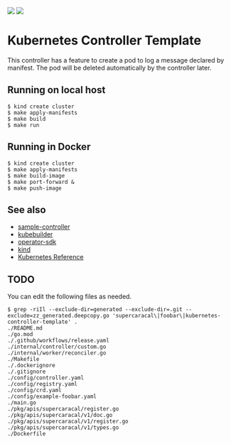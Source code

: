 ![](https://github.com/supercaracal/kubernetes-controller-template/workflows/Test/badge.svg?branch=master)
![](https://github.com/supercaracal/kubernetes-controller-template/workflows/Release/badge.svg)

Kubernetes Controller Template
===============================================================================

This controller has a feature to create a pod to log a message declared by manifest.
The pod will be deleted automatically by the controller later.

## Running on local host
```
$ kind create cluster
$ make apply-manifests
$ make build
$ make run
```

## Running in Docker
```
$ kind create cluster
$ make apply-manifests
$ make build-image
$ make port-forward &
$ make push-image
```

## See also
* [sample-controller](https://github.com/kubernetes/sample-controller)
* [kubebuilder](https://github.com/kubernetes-sigs/kubebuilder)
* [operator-sdk](https://github.com/operator-framework/operator-sdk)
* [kind](https://github.com/kubernetes-sigs/kind)
* [Kubernetes Reference](https://kubernetes.io/docs/reference/)

## TODO
You can edit the following files as needed.

```
$ grep -riIl --exclude-dir=generated --exclude-dir=.git --exclude=zz_generated.deepcopy.go 'supercaracal\|foobar\|kubernetes-controller-template' .
./README.md
./go.mod
./.github/workflows/release.yaml
./internal/controller/custom.go
./internal/worker/reconciler.go
./Makefile
./.dockerignore
./.gitignore
./config/controller.yaml
./config/registry.yaml
./config/crd.yaml
./config/example-foobar.yaml
./main.go
./pkg/apis/supercaracal/register.go
./pkg/apis/supercaracal/v1/doc.go
./pkg/apis/supercaracal/v1/register.go
./pkg/apis/supercaracal/v1/types.go
./Dockerfile
```
